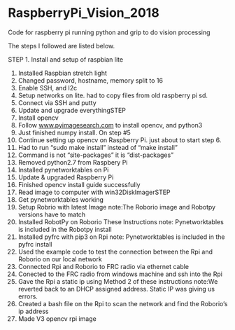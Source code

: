 # RaspberryPi_Vision_2018
Code for raspberry pi running python and grip to do vision processing

The steps I followed are listed below.

STEP 1. Install and setup of raspbian lite
1. Installed Raspbian stretch light
2. Changed password, hostname, memory split to 16
3. Enable SSH, and I2c
4. Setup networks on lite. had to copy files from old raspberry pi sd.
5. Connect via SSH and putty
6. Update and upgrade everythingSTEP
2. Install opencv
7. Follow www.pyimagesearch.com to install opencv, and python3
8. Just finished numpy install. On step #5
9. Continue setting up opencv on Raspberry Pi. just about to start step 6.
10. Had to run “sudo make install” instead of “make install”
11. Command is not “site-packages” it is “dist-packages”
12. Removed python2.7 from Raspbery Pi
13. Installed pynetworktables on Pi
14. Update & upgraded Raspberry Pi
15. Finished opencv install guide successfully
16. Read image to computer with win32DiskImagerSTEP
3. Get pynetworktables working
17. Setup Robrio with latest Image note:The Roborio image and Robotpy versions have to match
18. Installed RobotPy on Roborio These Instructions note: Pynetworktables is included in the
Robotpy install
19. Installed pyfrc with pip3 on Rpi note: Pynetworktables is included in the pyfrc install
20. Used the example code to test the connection between the Rpi and Roborio on our local
network
21. Connected Rpi and Roborio to FRC radio via ethernet cable
22. Conected to the FRC radio from windows machine and ssh into the Rpi
23. Gave the Rpi a static ip using Method 2 of these instructions note:We reverted back to an DHCP
assigned address. Static IP was giving us errors.
24. Created a bash file on the Rpi to scan the network and find the Roborio’s ip address
25. Made V3 opencv rpi image
